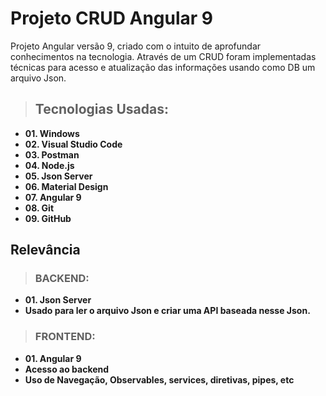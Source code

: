 # Projeto CRUD Angular 9

Projeto Angular versão 9, criado com o intuito de aprofundar conhecimentos na tecnologia. Através de um CRUD foram implementadas técnicas para acesso e atualização das informações usando como DB um arquivo Json.

> ## Tecnologias Usadas:
- **01. Windows**
- **02. Visual Studio Code**
- **03. Postman**
- **04. Node.js**
- **05. Json Server**
- **06. Material Design**
- **07. Angular 9**
- **08. Git**
- **09. GitHub**

## Relevância

> ### BACKEND:
- **01. Json Server**
- **Usado para ler o arquivo Json e criar uma API baseada nesse Json.**

> ### FRONTEND:
- **01. Angular 9**
- **Acesso ao backend**
- **Uso de Navegação, Observables, services, diretivas, pipes, etc**

